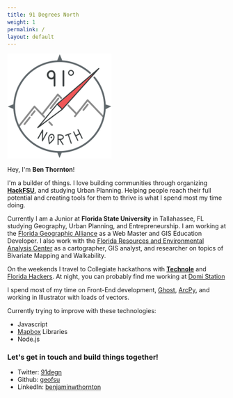 ```yaml
---
title: 91 Degrees North
weight: 1
permalink: /
layout: default
---
```


<img src="images/logogrey.png" alt="91 degrees north" style="width: 240px;"/>


Hey, I'm **Ben Thornton**!

I'm a builder of things. I love building communities through organizing **[HackFSU](http://hackfsu.com)**, and studying Urban Planning. Helping people reach their full potential and creating tools for them to thrive is what I spend most my time doing.

Currently I am a Junior at **Florida State University** in Tallahassee, FL studying Geography, Urban Planning, and Entrepreneurship. I am working at the [Florida Geographic Alliance](http://fga.freac.fsu.edu) as a Web Master and GIS Education Developer. I also work with the [Florida Resources and Environmental Analysis Center](http://freac.fsu.edu) as a cartographer, GIS analyst, and researcher on topics of Bivariate Mapping and Walkability.

On the weekends I travel to Collegiate hackathons with **[Technole](http://technole.org)** and [Florida Hackers](http://floridahackers.com). At night, you can probably find me working at [Domi Station](http;//domistation.com)

I spend most of my time on Front-End development, [Ghost](http://ghost.org), [ArcPy](http://pro.arcgis.com/en/pro-app/arcpy/main/arcgis-pro-arcpy-reference.htm), and working in Illustrator with loads of vectors.

Currently trying to improve with these technologies:

* Javascript
* [Mapbox](http://mapbox.com) Libraries
* Node.js

### Let's get in touch and build things together!

* Twitter: [91degn](http://twitter.com/91degn)
* Github: [geofsu](http://github.com/geofsu)
* LinkedIn: [benjaminwthornton](https://www.linkedin.com/in/benjaminwthornton)
